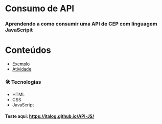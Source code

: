 # Consumo de API
### Aprendendo a como consumir uma API de CEP com linguagem JavaScripit


Conteúdos
==========
<!--ts-->
   * [Exemplo](https://github.com/ItaloG/API-JS/tree/main/Exemplo)
   * [Atividade](#Atividade)
<!--te-->

### 🛠 Tecnologias

- HTML
- CSS
- JavaScript

#### Teste aqui: https://italog.github.io/API-JS/
